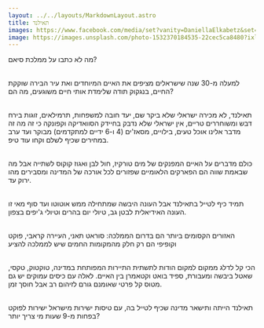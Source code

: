 ```yaml
---
layout: ../../layouts/MarkdownLayout.astro
title: תאילנד
images: https://www.facebook.com/media/set?vanity=DaniellaElkabetz&set=a.141303012143015
image: https://images.unsplash.com/photo-1532370184535-22cec5ca8480?ixlib=rb-4.0.3&ixid=MnwxMjA3fDB8MHxwaG90by1wYWdlfHx8fGVufDB8fHx8&auto=format&fit=crop&w=1470&q=80
---
```


מה לא כתבו על ממלכת סיאם?
<br/>
<br/>

למעלה מ-30 שנה שישראלים מציפים את האיים המיוחדים ואת עיר הבירה שוקקת החיים, בנגקוק תודה שלימדת אותי חיים משוגעים, מה הם?
<br/>
<br/>

תאילנד, לא מכירה ישראלי שלא ביקר שם, יעד חובה למשפחות, תרמילאים, זוגות בירח דבש ומשוחררים טריים, אין ישראלי שלא נדבק בחיידק הסוואדיקה וקפונקה כי זה מה זה מדבר אלינו אוכל טעים, בילויים, מסאז'ים (4 ו-6 ידיים למתקדמים) מבוקר ועד ערב במחירים שכיף לשלם וקחו עוד טיפ.
<br/>
<br/>

כולם מדברים על האיים המפנקים של מים טורקיז, חול לבן ואגוז קוקוס לשתייה אבל מה שבאמת שווה הם הפארקים הלאומיים שפזורים לכל אורכה של המדינה ומסבירים מהו ירוק עד.
<br/>
<br/>

תמיד כיף לטייל בתאילנד אבל העונה היבשה שמתחילה ממש אוטוטו ועד סוף מאי זו העונה האידיאלית לבטן גב, טיולי יום בהרים וטיולי ג'יפים בצפון.
<br/>
<br/>

האזורים הקסומים ביותר הם בדרום הממלכה: סוראט תאני, העיירה קראבי, פוקט וקופיפי הם רק חלק מהמקומות החמים שיש לממלכה להציע
<br/>
<br/>

הכי קל לדלג ממקום למקום הודות לתשתית התיירות המפותחת במדינה, טוקטוק, טקסי, שאטל ביבשה ומעבורת, ספיד בואט וקטאמרן בין האיים. לאלה עם כיסים עמוקים יש גם מטוס קל פרטי שאומנם גורם לזיהום רב אבל חוסך זמן.
<br/>
<br/>

תאילנד הייתה ותישאר מדינה שכיף לטייל בה, עם טיסות ישירות מישראל ישירות לפוקט בפחות מ-9 שעות מי צריך יותר?
